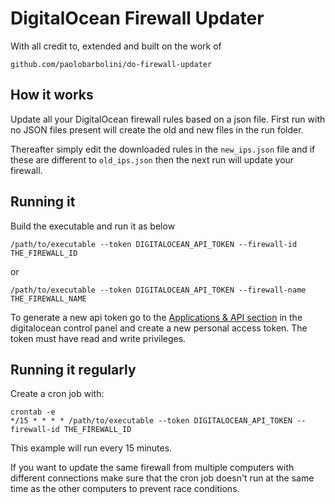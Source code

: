 # DigitalOcean Firewall Updater

With all credit to, extended and built on the work of

```
github.com/paolobarbolini/do-firewall-updater
```

## How it works

Update all your DigitalOcean firewall rules based on a json file. First run with no JSON files present will create the old and new files in the run folder.

Thereafter simply edit the downloaded rules in the ``new_ips.json`` file and if these are different to ``old_ips.json`` then the next run will update your firewall.

## Running it
Build the executable and run it as below

```
/path/to/executable --token DIGITALOCEAN_API_TOKEN --firewall-id THE_FIREWALL_ID
```

or

```
/path/to/executable --token DIGITALOCEAN_API_TOKEN --firewall-name THE_FIREWALL_NAME
```

To generate a new api token go to the [Applications & API section](https://cloud.digitalocean.com/settings/api/tokens) in the digitalocean control panel and create a new personal access token.
The token must have read and write privileges.

## Running it regularly
Create a cron job with:

```
crontab -e
*/15 * * * * /path/to/executable --token DIGITALOCEAN_API_TOKEN --firewall-id THE_FIREWALL_ID
```

This example will run every 15 minutes.

If you want to update the same firewall from multiple computers with different connections make sure that the cron job doesn't run at the same time as the other computers to prevent race conditions.
